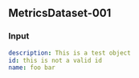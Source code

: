 ## MetricsDataset-001
### Input
```yaml
description: This is a test object
id: this is not a valid id
name: foo bar

```
